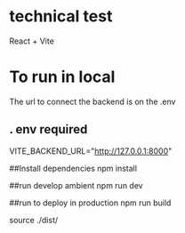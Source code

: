
# technical test
React + Vite

# To run in local  
The url to connect the backend is on the .env
## . env required
VITE_BACKEND_URL="http://127.0.0.1:8000"

##Install dependencies
npm install

##run develop ambient
npm run dev

##run to deploy in production
npm run build

source ./dist/
